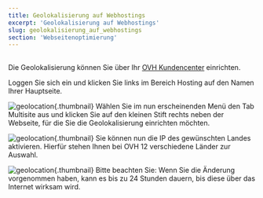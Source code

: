```yaml
---
title: Geolokalisierung auf Webhostings
excerpt: 'Geolokalisierung auf Webhostings'
slug: geolokalisierung_auf_webhostings
section: 'Webseitenoptimierung'
---
```



## 
Die Geolokalisierung können Sie über Ihr [OVH Kundencenter](https://www.ovh.com/auth/?action=gotomanager&from=https://www.ovh.de/&ovhSubsidiary=de) einrichten.

Loggen Sie sich ein und klicken Sie links im Bereich Hosting auf den Namen Ihrer Hauptseite.

![geolocation](images/2792.png){.thumbnail}
Wählen Sie im nun erscheinenden Menü den Tab Multisite aus und klicken Sie auf den kleinen Stift rechts neben der Webseite, für die Sie die Geolokalisierung einrichten möchten.

![geolocation](images/2793.png){.thumbnail}
Sie können nun die IP des gewünschten Landes aktivieren.
Hierfür stehen Ihnen bei OVH 12 verschiedene Länder zur Auswahl.

![geolocation](images/2794.png){.thumbnail}
Bitte beachten Sie: Wenn Sie die Änderung vorgenommen haben, kann es bis zu 24 Stunden dauern, bis diese über das Internet wirksam wird.

